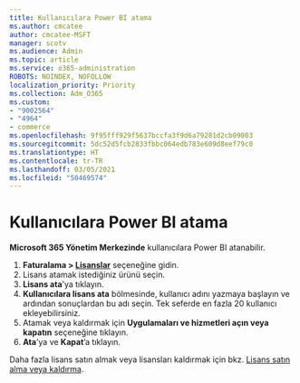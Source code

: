 ```yaml
---
title: Kullanıcılara Power BI atama
ms.author: cmcatee
author: cmcatee-MSFT
manager: scotv
ms.audience: Admin
ms.topic: article
ms.service: o365-administration
ROBOTS: NOINDEX, NOFOLLOW
localization_priority: Priority
ms.collection: Adm_O365
ms.custom:
- "9002564"
- "4964"
- commerce
ms.openlocfilehash: 9f95fff929f5637bccfa3f9d6a79281d2cb09003
ms.sourcegitcommit: 5dc52d5fcb2833fbbc064edb783e609d8eef79c0
ms.translationtype: HT
ms.contentlocale: tr-TR
ms.lasthandoff: 03/05/2021
ms.locfileid: "50469574"
---
```

# <a name="assign-power-bi-to-users"></a>Kullanıcılara Power BI atama

**Microsoft 365 Yönetim Merkezinde** kullanıcılara Power BI atanabilir.  

1. **Faturalama > [Lisanslar](https://go.microsoft.com/fwlink/p/?linkid=842264)** seçeneğine gidin.
2. Lisans atamak istediğiniz ürünü seçin.
3. **Lisans ata**’ya tıklayın.
4. **Kullanıcılara lisans ata** bölmesinde, kullanıcı adını yazmaya başlayın ve ardından sonuçlardan bu adı seçin. Tek seferde en fazla 20 kullanıcı ekleyebilirsiniz.
5. Atamak veya kaldırmak için **Uygulamaları ve hizmetleri açın veya kapatın** seçeneğine tıklayın.
6. **Ata**’ya ve **Kapat**’a tıklayın.

Daha fazla lisans satın almak veya lisansları kaldırmak için bkz. [Lisans satın alma veya kaldırma](https://docs.microsoft.com/microsoft-365/commerce/licenses/buy-licenses#buy-or-remove-licenses-for-your-business-subscription).